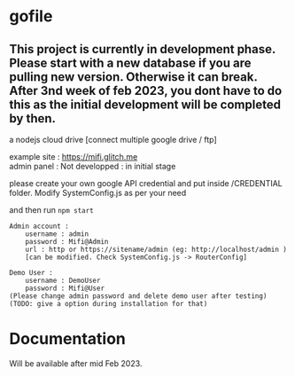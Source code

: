 # gofile

## This project is currently in development phase. Please start with a new database if you are pulling new version. Otherwise it can break. After 3nd week of feb 2023, you dont have to do this as the initial development will be completed by then.
a nodejs cloud drive [connect multiple google drive / ftp]

example site : https://mifi.glitch.me <br>
admin panel : Not developped : in initial stage

please create your own google API credential and put inside /CREDENTIAL folder.
Modify SystemConfig.js as per your need

and then run ````npm start````
````
Admin account :
    username : admin
    password : Mifi@Admin
    url : http or https://sitename/admin (eg: http://localhost/admin )
    [can be modified. Check SystemConfig.js -> RouterConfig]

Demo User :
    username : DemoUser
    password : Mifi@User
(Please change admin password and delete demo user after testing)
(TODO: give a option during installation for that)
````

# Documentation
Will be available after mid Feb 2023.

